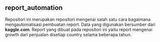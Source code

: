 ## report_automation

Repositori ini merupakan repositori mengenai salah satu cara bagaimana mengautomatisasi pembuatan report.
Data yang digunakan bersumber dari <b>kaggle.com</b>.
Report yang dibuat pada repositori ini yaitu report mengenai growth dari penjualan disetiap country selama beberapa tahun.
